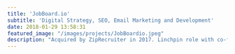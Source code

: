 ```yaml
---
title: 'JobBoard.io'
subtitle: 'Digital Strategy, SEO, Email Marketing and Development'  
date: 2018-01-29 13:58:31
featured_image: "/images/projects/JobBoardio.jpeg"
description: "Acquired by ZipRecruiter in 2017. Linchpin role with co-founder level responsibilities in operational, engineering, marketing, and sales roles. "
---
```

